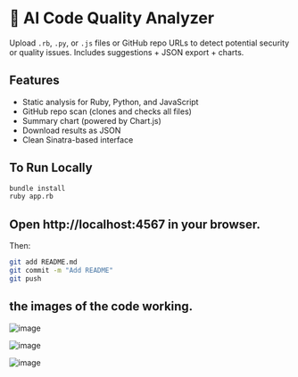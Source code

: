 # 🧠 AI Code Quality Analyzer

Upload `.rb`, `.py`, or `.js` files or GitHub repo URLs to detect potential security or quality issues. Includes suggestions + JSON export + charts.

## Features
- Static analysis for Ruby, Python, and JavaScript
- GitHub repo scan (clones and checks all files)
- Summary chart (powered by Chart.js)
- Download results as JSON
- Clean Sinatra-based interface

## To Run Locally

```bash
bundle install
ruby app.rb
```

## Open http://localhost:4567 in your browser.


Then:

```bash
git add README.md
git commit -m "Add README"
git push
```

## the images of the code working.
![image](https://github.com/user-attachments/assets/8d1a8eec-98de-444e-9f20-0f3608355c45)

![image](https://github.com/user-attachments/assets/163acf6d-5156-48e8-964e-99774cf826f0)

![image](https://github.com/user-attachments/assets/b78a04d5-3f5d-4650-9054-7a6e6ffc40e0)



